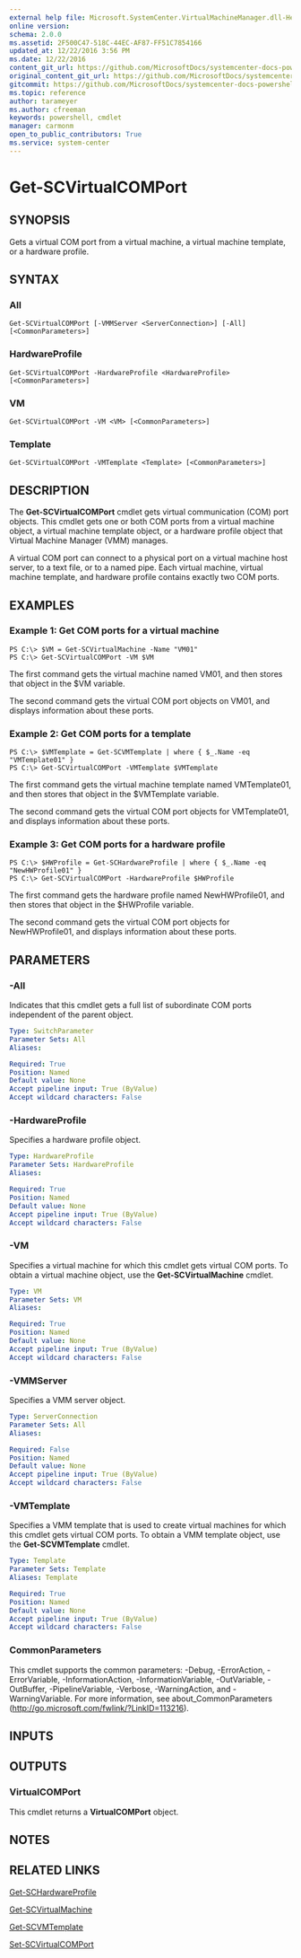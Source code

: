 ```yaml
---
external help file: Microsoft.SystemCenter.VirtualMachineManager.dll-Help.xml
online version: 
schema: 2.0.0
ms.assetid: 2F500C47-518C-44EC-AF87-FF51C7854166
updated_at: 12/22/2016 3:56 PM
ms.date: 12/22/2016
content_git_url: https://github.com/MicrosoftDocs/systemcenter-docs-powershell/blob/master/systemcenter-cmdlets/SystemCenter2016/VirtualMachineManager/vlatest/Get-SCVirtualCOMPort.md
original_content_git_url: https://github.com/MicrosoftDocs/systemcenter-docs-powershell/blob/master/systemcenter-cmdlets/SystemCenter2016/VirtualMachineManager/vlatest/Get-SCVirtualCOMPort.md
gitcommit: https://github.com/MicrosoftDocs/systemcenter-docs-powershell/blob/96e5647587661652225fbdd2c797cd4d59d542bc/systemcenter-cmdlets/SystemCenter2016/VirtualMachineManager/vlatest/Get-SCVirtualCOMPort.md
ms.topic: reference
author: tarameyer
ms.author: cfreeman
keywords: powershell, cmdlet
manager: carmonm
open_to_public_contributors: True
ms.service: system-center
---
```


# Get-SCVirtualCOMPort

## SYNOPSIS
Gets a virtual  COM port from a virtual machine, a virtual machine template, or a hardware profile.

## SYNTAX

### All
```
Get-SCVirtualCOMPort [-VMMServer <ServerConnection>] [-All] [<CommonParameters>]
```

### HardwareProfile
```
Get-SCVirtualCOMPort -HardwareProfile <HardwareProfile> [<CommonParameters>]
```

### VM
```
Get-SCVirtualCOMPort -VM <VM> [<CommonParameters>]
```

### Template
```
Get-SCVirtualCOMPort -VMTemplate <Template> [<CommonParameters>]
```

## DESCRIPTION
The **Get-SCVirtualCOMPort** cmdlet gets virtual communication (COM) port objects.
This cmdlet gets one or both COM ports from a virtual machine object, a virtual machine template object, or a hardware profile object that Virtual Machine Manager (VMM) manages.

A virtual COM port can connect to a physical port on a virtual machine host server, to a text file, or to a named pipe.
Each virtual machine, virtual machine template, and hardware profile contains exactly two COM ports.

## EXAMPLES

### Example 1: Get COM ports for a virtual machine
```
PS C:\> $VM = Get-SCVirtualMachine -Name "VM01"
PS C:\> Get-SCVirtualCOMPort -VM $VM
```

The first command gets the virtual machine named VM01, and then stores that object in the $VM variable.

The second command gets the virtual COM port objects on VM01, and displays information about these ports.

### Example 2: Get COM ports for a template
```
PS C:\> $VMTemplate = Get-SCVMTemplate | where { $_.Name -eq "VMTemplate01" }
PS C:\> Get-SCVirtualCOMPort -VMTemplate $VMTemplate
```

The first command gets the virtual machine template named VMTemplate01, and then stores that object in the $VMTemplate variable.

The second command gets the virtual COM port objects for VMTemplate01, and displays information about these ports.

### Example 3: Get COM ports for a hardware profile
```
PS C:\> $HWProfile = Get-SCHardwareProfile | where { $_.Name -eq "NewHWProfile01" }
PS C:\> Get-SCVirtualCOMPort -HardwareProfile $HWProfile
```

The first command gets the hardware profile named NewHWProfile01, and then stores that object in the $HWProfile variable.

The second command gets the virtual COM port objects for NewHWProfile01, and displays information about these ports.

## PARAMETERS

### -All
Indicates that this cmdlet gets a full list of subordinate COM ports independent of the parent object.

```yaml
Type: SwitchParameter
Parameter Sets: All
Aliases: 

Required: True
Position: Named
Default value: None
Accept pipeline input: True (ByValue)
Accept wildcard characters: False
```

### -HardwareProfile
Specifies a hardware profile object.

```yaml
Type: HardwareProfile
Parameter Sets: HardwareProfile
Aliases: 

Required: True
Position: Named
Default value: None
Accept pipeline input: True (ByValue)
Accept wildcard characters: False
```

### -VM
Specifies a virtual machine for which this cmdlet gets virtual COM ports.
To obtain a virtual machine object, use the **Get-SCVirtualMachine** cmdlet.

```yaml
Type: VM
Parameter Sets: VM
Aliases: 

Required: True
Position: Named
Default value: None
Accept pipeline input: True (ByValue)
Accept wildcard characters: False
```

### -VMMServer
Specifies a VMM server object.

```yaml
Type: ServerConnection
Parameter Sets: All
Aliases: 

Required: False
Position: Named
Default value: None
Accept pipeline input: True (ByValue)
Accept wildcard characters: False
```

### -VMTemplate
Specifies a VMM template that is used to create virtual machines for which this cmdlet gets virtual COM ports.
To obtain a VMM template object, use the **Get-SCVMTemplate** cmdlet.

```yaml
Type: Template
Parameter Sets: Template
Aliases: Template

Required: True
Position: Named
Default value: None
Accept pipeline input: True (ByValue)
Accept wildcard characters: False
```

### CommonParameters
This cmdlet supports the common parameters: -Debug, -ErrorAction, -ErrorVariable, -InformationAction, -InformationVariable, -OutVariable, -OutBuffer, -PipelineVariable, -Verbose, -WarningAction, and -WarningVariable. For more information, see about_CommonParameters (http://go.microsoft.com/fwlink/?LinkID=113216).

## INPUTS

## OUTPUTS

### VirtualCOMPort
This cmdlet returns a **VirtualCOMPort** object.

## NOTES

## RELATED LINKS

[Get-SCHardwareProfile](xref:SystemCenter2016/VirtualMachineManager/vlatest/Get-SCHardwareProfile.md)

[Get-SCVirtualMachine](xref:SystemCenter2016/VirtualMachineManager/vlatest/Get-SCVirtualMachine.md)

[Get-SCVMTemplate](xref:SystemCenter2016/VirtualMachineManager/vlatest/Get-SCVMTemplate.md)

[Set-SCVirtualCOMPort](xref:SystemCenter2016/VirtualMachineManager/vlatest/Set-SCVirtualCOMPort.md)

